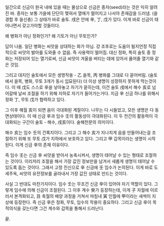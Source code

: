 일간으로 신금이 원국 내에 있을 때는 물상으로 신금은 종자(seed)라는 것은 익히 알려진 바. 종자는 보통 가을에 단단히 맺혀서 열매가 떨어지고 나서야 존재감을 드러냄. (을경합 후 을신충) 그 상태가 바로 술토. 戌은 안에 辛, 丁, 戊가 있다. 이게 바로 신금이 태어나면서 갖고가야할 것들이다.

왜 병화가 아닌 정화인가?
왜 기토가 아닌 무토인가?

답이 나옴. 일단 병화는 씨앗을 상대하는 화가 아님. 걍 조후로는 도움이 될지언정 직접적으로 씨앗의 발아를 도와줄 수 없음. 즉 사용력이 떨어짐. 대신 정화, 특히 술토 중 정화는 저장되어 있는 열기로써, 신금 씨앗이 겨울을 버티는 데에 있어서 품어줄 열기와 같은 것임.

그리고 대지인 술토에서 모든 생명작용 - 乙 을목, 丙 병화를 그대로 다 묻어버림. (술토에서 을목, 병화, 무토 3개가 동시 입묘된다) 더 이상 생명이 성장하지 못하게 막는것이다. 이 때 戊도 스스로 辛을 낳아놓고 자기가 묻히는데, 이건 술토 戌에서 해수 亥로 넘어갈때 날씨 조절을 하기 위해 지하로 자기가 들어가는거다. 지금 辛 신금 하나를 위해서 정화 丁, 무토 戊가 협력하고 있다.

그 이후 해월 亥이 되면 음이 극대화된 계절이다. 나무는 다 시들었고, 모든 생명은 다 동면상태이다. 이 때 신금 辛과 임수 壬의 활동성이 극대화된다. 이 두 천간의 활동력이 극대화되는 구간이 술토 - 해수, 戌亥이다. 술해천문의 의미이다.

해수 亥는 임수 壬의 건록지이다. 그리고 그 해수 亥가 지나치게 음을 만들어내는걸 조절하기 위해 또 무토 戊가 지하에서 보호하고 있다. 그리고 甲 갑목이라는 생명이 시작된다. 이게 신금 辛의 존재 이유이다.

즉 임수 壬는 신금 辛 씨앗을 받아서 농축시켜서, 생명이 태어날 수 있는 형태로 조절하는 것이다. 이리저리 조절을 해서 가장 값진 정보만을 남겨서 새롭게 생명이 태어날 수 있도록 돕는 것이다. 그래서 고정 진신으로 辛 신금에 壬 임수가 논의된다. 이게 바로 도세주옥, 씨앗의 유전정보를 골라내서 가장 값진 상태로 만드는 것이다.

사실 그 반대도 마찬가지이다. 임수 壬는 무조건 신금 辛이 있어야 자기 역할이 있다. 그렇게 임수에 의해 신금이 조절된다. 그 이후 계수 癸가 등장하는데, 이게 子 자월에 이르러서 본격화되고, 丑 축월의 배양 과정을 거쳐서 마침내 寅 인월에 甲이라는 새싹이 지상에 등장한다. 즉 신금 辛은 정화, 무토, 임수의 작용이 중요하다. 그리고 신금 辛이 목적의식을 갖는다면 그건 계수와 갑목을 통해서 드러난다.

끝.
